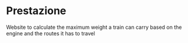 # Prestazione
Website to calculate the maximum weight a train can carry based on the engine and the routes it has to travel
